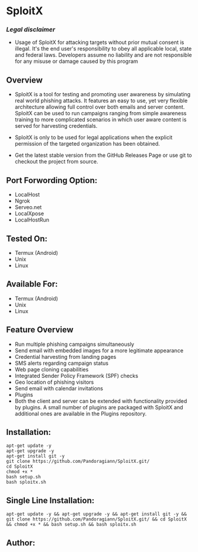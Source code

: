 # SploitX




<h3><b><i>Legal disclaimer</i></b></h3>

+ Usage of SploitX for attacking targets without prior mutual consent is illegal. It's the end user's responsibility to obey all applicable local, state and federal laws. Developers assume no liability and are not responsible for any misuse or damage caused by this program

## Overview
+ SploitX is a tool for testing and promoting user awareness by simulating real world phishing attacks. It features an easy to use, yet very flexible architecture allowing full control over both emails and server content. SploitX can be used to run campaigns ranging from simple awareness training to more complicated scenarios in which user aware content is served for harvesting credentials.

+ SploitX is only to be used for legal applications when the explicit permission of the targeted organization has been obtained.

+ Get the latest stable version from the GitHub Releases Page or use git to checkout the project from source.

## Port Forwording Option:
+ LocalHost
+ Ngrok
+ Serveo.net
+ LocalXpose
+ LocalHostRun

## Tested On:
+ Termux (Android)
+ Unix
+ Linux

## Available For:
+ Termux (Android)
+ Unix
+ Linux


## Feature Overview
+ Run multiple phishing campaigns simultaneously
+ Send email with embedded images for a more legitimate appearance
+ Credential harvesting from landing pages
+ SMS alerts regarding campaign status
+ Web page cloning capabilities
+ Integrated Sender Policy Framework (SPF) checks
+ Geo location of phishing visitors
+ Send email with calendar invitations
+ Plugins
+ Both the client and server can be extended with functionality provided by plugins. A small number of plugins are packaged with SploitX and additional ones are available in the Plugins repository.

## Installation:
```
apt-get update -y
apt-get upgrade -y
apt-get install git -y
git clone https://github.com/Pandoragiann/SploitX.git/
cd SploitX
chmod +x *
bash setup.sh
bash sploitx.sh
```

## Single Line Installation:
```
apt-get update -y && apt-get upgrade -y && apt-get install git -y && git clone https://github.com/Pandoragiann/SploitX.git/ && cd SploitX && chmod +x * && bash setup.sh && bash sploitx.sh
```
## Author:
